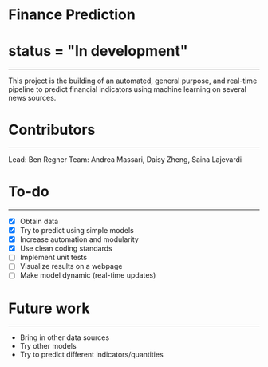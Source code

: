 # Finance Prediction
# status = "In development"
----
This project is the building of an automated, general purpose, and real-time pipeline to predict financial indicators using machine learning on several news sources.

# Contributors
---
Lead: Ben Regner 
Team: Andrea Massari, Daisy Zheng, Saina Lajevardi

# To-do
---
- [x] Obtain data
- [x] Try to predict using simple models
- [x] Increase automation and modularity
- [x] Use clean coding standards
- [ ] Implement unit tests
- [ ] Visualize results on a webpage
- [ ] Make model dynamic (real-time updates)

# Future work
---
- Bring in other data sources
- Try other models
- Try to predict different indicators/quantities


